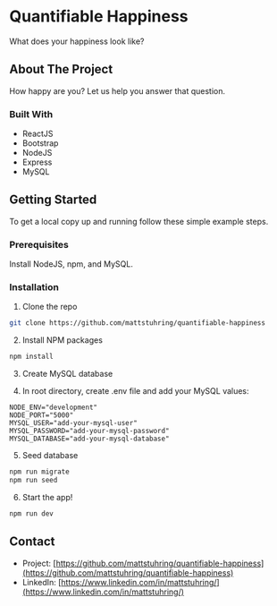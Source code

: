 # Quantifiable Happiness

What does your happiness look like?

## About The Project

How happy are you? Let us help you answer that question.

### Built With

- ReactJS
- Bootstrap
- NodeJS
- Express
- MySQL

## Getting Started

To get a local copy up and running follow these simple example steps.

### Prerequisites

Install NodeJS, npm, and MySQL.

### Installation

1. Clone the repo

```sh
git clone https://github.com/mattstuhring/quantifiable-happiness
```

2. Install NPM packages

```sh
npm install
```

3. Create MySQL database

4. In root directory, create .env file and add your MySQL values:

```
NODE_ENV="development"
NODE_PORT="5000"
MYSQL_USER="add-your-mysql-user"
MYSQL_PASSWORD="add-your-mysql-password"
MYSQL_DATABASE="add-your-mysql-database"
```

5. Seed database

```sh
npm run migrate
npm run seed
```

6. Start the app!

```sh
npm run dev
```

## Contact

- Project: [https://github.com/mattstuhring/quantifiable-happiness](https://github.com/mattstuhring/quantifiable-happiness)
- LinkedIn: [https://www.linkedin.com/in/mattstuhring/](https://www.linkedin.com/in/mattstuhring/)
